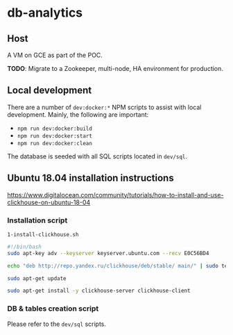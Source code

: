 # db-analytics

## Host

A VM on GCE as part of the POC.

**TODO**: Migrate to a Zookeeper, multi-node, HA environment for production.

## Local development

There are a number of `dev:docker:*` NPM scripts to assist with local development. Mainly,
the following are important:
* `npm run dev:docker:build`
* `npm run dev:docker:start`
* `npm run dev:docker:clean`

The database is seeded with all SQL scripts located in `dev/sql`.

## Ubuntu 18.04 installation instructions

https://www.digitalocean.com/community/tutorials/how-to-install-and-use-clickhouse-on-ubuntu-18-04

### Installation script

`1-install-clickhouse.sh`
```bash
#!/bin/bash
sudo apt-key adv --keyserver keyserver.ubuntu.com --recv E0C56BD4

echo "deb http://repo.yandex.ru/clickhouse/deb/stable/ main/" | sudo tee /etc/apt/sources.list.d/clickhouse.list

sudo apt-get update

sudo apt-get install -y clickhouse-server clickhouse-client
```

### DB & tables creation script

Please refer to the `dev/sql` scripts.
